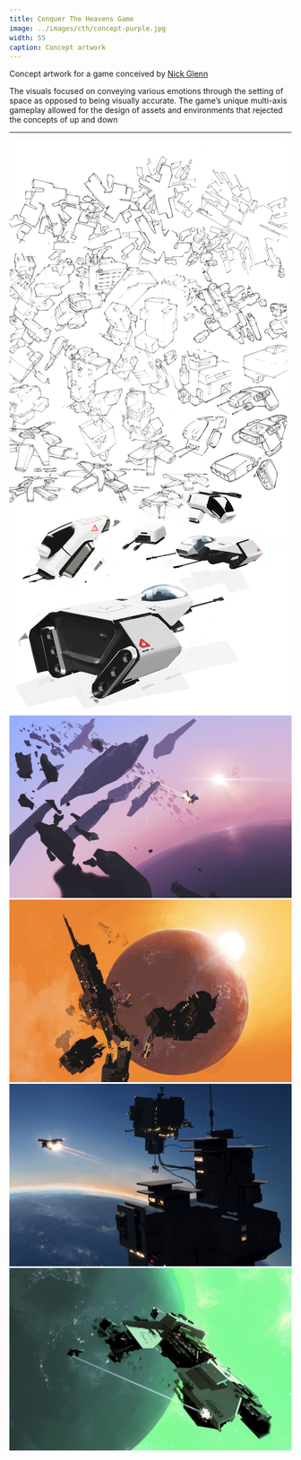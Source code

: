 ```yaml
---
title: Conquer The Heavens Game
image: ../images/cth/concept-purple.jpg
width: 55
caption: Concept artwork
---
```


Concept artwork for a game conceived by [Nick Glenn](https://twitter.com/nickglenndotcom)

The visuals focused on conveying various emotions through the setting of space as opposed to being visually accurate. The game’s unique multi-axis gameplay allowed for the design of assets and environments that rejected the concepts of up and down

***

![](../images/cth/sketches-ship.jpg)
![](../images/cth/concept-purple.jpg)
![](../images/cth/concept-orange.jpg)
![](../images/cth/concept-deepblue.jpg)
![](../images/cth/concept-green.jpg)